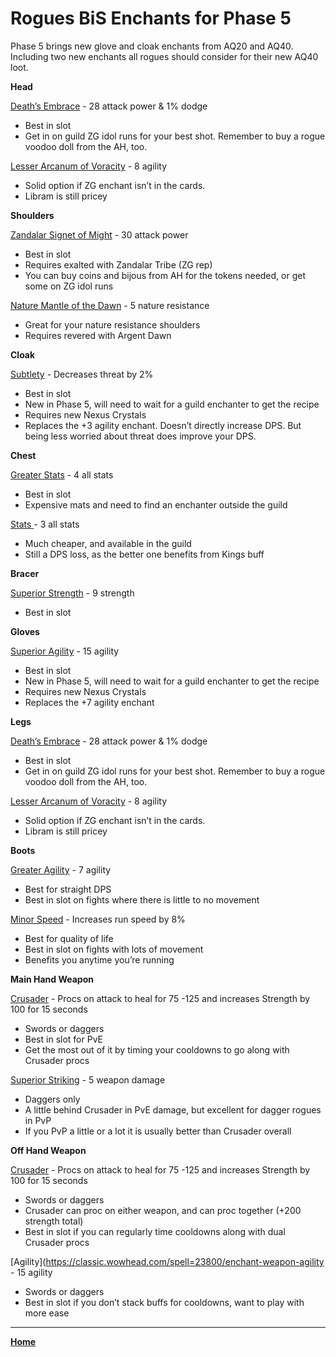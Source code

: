 # Rogues BiS Enchants for Phase 5

Phase 5 brings new glove and cloak enchants from AQ20 and AQ40. Including two new enchants all rogues should consider for their new AQ40 loot.

**Head**

[Death’s Embrace](https://classic.wowhead.com/item=19784/deaths-embrace) - 28 attack power & 1% dodge

*   Best in slot
*   Get in on guild ZG idol runs for your best shot. Remember to buy a rogue voodoo doll from the AH, too.

[Lesser Arcanum of Voracity](https://classic.wowhead.com/item=11647/lesser-arcanum-of-voracity) - 8 agility

*   Solid option if ZG enchant isn’t in the cards.
*   Libram is still pricey

**Shoulders**

[Zandalar Signet of Might](https://classic.wowhead.com/item=20077/zandalar-signet-of-might) - 30 attack power

*   Best in slot
*   Requires exalted with Zandalar Tribe (ZG rep)
*   You can buy coins and bijous from AH for the tokens needed, or get some on ZG idol runs

[Nature Mantle of the Dawn](https://classic.wowhead.com/item=18172/nature-mantle-of-the-dawn) - 5 nature resistance

*   Great for your nature resistance shoulders
*   Requires revered with Argent Dawn

**Cloak**

[Subtlety](https://classic.wowhead.com/spell=25084/enchant-cloak-subtlety) - Decreases threat by 2%

*   Best in slot
*   New in Phase 5, will need to wait for a guild enchanter to get the recipe
*   Requires new Nexus Crystals
*   Replaces the +3 agility enchant. Doesn’t directly increase DPS. But being less worried about threat does improve your DPS.

**Chest**

[Greater Stats](https://classic.wowhead.com/spell=20025/enchant-chest-greater-stats) - 4 all stats

*   Best in slot
*   Expensive mats and need to find an enchanter outside the guild

[Stats ](https://classic.wowhead.com/spell=13941/enchant-chest-stats) - 3 all stats

*   Much cheaper, and available in the guild
*   Still a DPS loss, as the better one benefits from Kings buff

**Bracer**

[Superior Strength](https://classic.wowhead.com/spell=20010/enchant-bracer-superior-strength) - 9 strength

*   Best in slot

**Gloves**

[Superior Agility](https://classic.wowhead.com/spell=25080/enchant-gloves-superior-agility) - 15 agility

*   Best in slot
*   New in Phase 5, will need to wait for a guild enchanter to get the recipe
*   Requires new Nexus Crystals
*   Replaces the +7 agility enchant

**Legs**

[Death’s Embrace](https://classic.wowhead.com/item=19784/deaths-embrace) - 28 attack power & 1% dodge

*   Best in slot
*   Get in on guild ZG idol runs for your best shot. Remember to buy a rogue voodoo doll from the AH, too.

[Lesser Arcanum of Voracity](https://classic.wowhead.com/item=11647/lesser-arcanum-of-voracity) - 8 agility

*   Solid option if ZG enchant isn’t in the cards.
*   Libram is still pricey

**Boots**

[Greater Agility](https://classic.wowhead.com/spell=20023/enchant-boots-greater-agility) - 7 agility

*   Best for straight DPS
*   Best in slot on fights where there is little to no movement

[Minor Speed](https://classic.wowhead.com/spell=13890/enchant-boots-minor-speed) - Increases run speed by 8%

*   Best for quality of life
*   Best in slot on fights with lots of movement
*   Benefits you anytime you’re running

**Main Hand Weapon**

[Crusader](https://classic.wowhead.com/spell=20034/enchant-weapon-crusader) - Procs on attack to heal for 75 -125 and increases Strength by 100 for 15 seconds

*   Swords or daggers
*   Best in slot for PvE
*   Get the most out of it by timing your cooldowns to go along with Crusader procs

[Superior Striking](https://classic.wowhead.com/spell=20031/enchant-weapon-superior-striking) - 5 weapon damage

*   Daggers only
*   A little behind Crusader in PvE damage, but excellent for dagger rogues in PvP
*   If you PvP a little or a lot it is usually better than Crusader overall

**Off Hand Weapon**

[Crusader](https://classic.wowhead.com/spell=20034/enchant-weapon-crusader) - Procs on attack to heal for 75 -125 and increases Strength by 100 for 15 seconds

*   Swords or daggers
*   Crusader can proc on either weapon, and can proc together (+200 strength total)
*   Best in slot if you can regularly time cooldowns along with dual Crusader procs

[Agility](https://classic.wowhead.com/spell=23800/enchant-weapon-agility - 15 agility

*   Swords or daggers
*   Best in slot if you don’t stack buffs for cooldowns, want to play with more ease

*****

**[Home](https://queuebitt.github.io/)**
